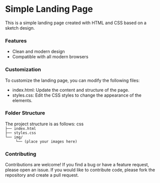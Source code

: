 <h1>Simple Landing Page</h1>
This is a simple landing page created with HTML and CSS based on a sketch design.

<h3>Features</h3>
<ul>
    <li>Clean and modern design</li>
    <li>Compatible with all modern browsers</li>
</ul>

<h3>Customization</h3>
To customize the landing page, you can modify the following files:
<ul>
    <li>index.html: Update the content and structure of the page.</li>
    <li>styles.css: Edit the CSS styles to change the appearance of the elements.</li>
</ul>

<h3>Folder Structure</h3>
The project structure is as follows:
css
<code>
├── index.html
├── styles.css
└── img/
    <span style="margin-left: 5px">└── (place your images here)</span>
</code>

<h3>Contributing</h3>
Contributions are welcome! If you find a bug or have a feature request, please open an issue. If you would like to contribute code, please fork the repository and create a pull request.
